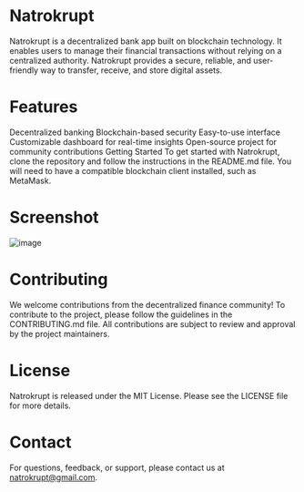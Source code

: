 # Natrokrupt
Natrokrupt is a decentralized bank app built on blockchain technology. It enables users to manage their financial transactions without relying on a centralized authority. Natrokrupt provides a secure, reliable, and user-friendly way to transfer, receive, and store digital assets.

# Features
Decentralized banking
Blockchain-based security
Easy-to-use interface
Customizable dashboard for real-time insights
Open-source project for community contributions
Getting Started
To get started with Natrokrupt, clone the repository and follow the instructions in the README.md file. You will need to have a compatible blockchain client installed, such as MetaMask.

# Screenshot
![image](https://user-images.githubusercontent.com/88983923/219881110-ac7b9690-0056-4587-b7d9-1572e2c17ffb.png)


# Contributing
We welcome contributions from the decentralized finance community! To contribute to the project, please follow the guidelines in the CONTRIBUTING.md file. All contributions are subject to review and approval by the project maintainers.

# License
Natrokrupt is released under the MIT License. Please see the LICENSE file for more details.

# Contact
For questions, feedback, or support, please contact us at natrokrupt@gmail.com.
